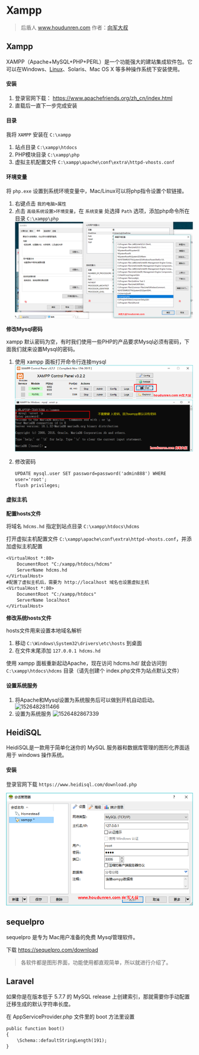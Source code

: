 # Xampp

> 后盾人 www.houdunren.com  作者：[向军大叔](http://www.aoxiangjun.com)

## Xampp

XAMPP（Apache+MySQL+PHP+PERL）是一个功能强大的建站集成软件包。它可以在Windows、[Linux](https://baike.baidu.com/item/Linux)、Solaris、Mac OS X 等多种操作系统下安装使用。

#### 安装

1. 登录官网下载： https://www.apachefriends.org/zh_cn/index.html
2. 直载后一直下一步完成安装

#### 目录

我将 `XAMPP` 安装在 `C:\xampp`

1. 站点目录 `C:\xampp\htdocs `
2. PHP模块目录  `C:\xampp\php`
3. 虚拟主机配置文件 `C:\xampp\apache\conf\extra\httpd-vhosts.conf`

#### 环境变量

 将 `php.exe` 设置到系统环境变量中，Mac/Linux可以将php指令设置个软链接。

1. 右键点击 `我的电脑>属性`
2. 点击 `高级系统设置>环境变量`，在 `系统变量` 处选择 `Path` 选项，添加php命令所在目录 `C:\xampp\php` ![1526349408538](../assets/1526349408538.png)

**修改Mysql密码**

xampp 默认密码为空，有时我们使用一些PHP的产品要求Mysql必须有密码，下面我们就来设置Mysql的密码。

1. 使用 xampp 面板打开命令行连接mysql![1526350904807](../assets/1526350904807.png)
    ![1526351111376](../assets/1526351111376.png)

2. 修改密码

   ```
   UPDATE mysql.user SET password=password('admin888') WHERE user='root';
   flush privileges;
   ```

#### 虚拟主机

**配置hosts文件**

将域名 `hdcms.hd` 指定到站点目录 `C:\xampp\htdocs\hdcms`

打开虚拟主机配置文件 `C:\xampp\apache\conf\extra\httpd-vhosts.conf`，并添加虚拟主机配置

```
<VirtualHost *:80>
    DocumentRoot "C:/xampp/htdocs/hdcms"
    ServerName hdcms.hd
</VirtualHost>
#配置了虚拟主机后，需要为 http://localhost 域名也设置虚拟主机
<VirtualHost *:80>
    DocumentRoot "C:/xampp/htdocs"
    ServerName localhost
</VirtualHost>
```

**修改系统hosts文件**

hosts文件用来设置本地域名解析

1. 移动 `C:\Windows\System32\drivers\etc\hosts` 到桌面
2. 在文件末尾添加 `127.0.0.1 hdcms.hd`

使用 xampp 面板重新起动Apache，现在访问 hdcms.hd/ 就会访问到  `C:\xampp\htdocs\hdcms` 目录（请先创建个 index.php文件为站点默认文件）

#### 设置系统服务

1. 将Apache和Mysql设置为系统服务后可以做到开机自动启动。![1526482811466](assets/1526482811466.png)
2. 设置为系统服务 ![1526482867339](assets/1526482867339.png)

## HeidiSQL

HeidiSQL是一款用于简单化迷你的 MySQL 服务器和数据库管理的图形化界面适用于 windows 操作系统。 

#### 安装

登录官网下载 `https://www.heidisql.com/download.php`

![1526350329952](../assets/1526350329952.png)

## sequelpro

sequelpro 是专为 Mac用户准备的免费 Mysql管理软件。

下载 https://sequelpro.com/download

> 各软件都是图形界面，功能使用都直观简单，所以就进行介绍了。

## Laravel

如果你是在版本低于 5.7.7 的 MySQL release 上创建索引，那就需要你手动配置迁移生成的默认字符串长度。

在 AppServiceProvider.php 文件里的 boot 方法里设置 

    public function boot()
    {
     	\Schema::defaultStringLength(191);
    }
